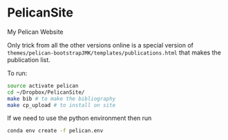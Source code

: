 # PelicanSite
My Pelican Website

Only trick from all the other versions online is a special version of `themes/pelican-bootstrapJMK/templates/publications.html` that makes the publication list.

To run:
```bash
source activate pelican
cd ~/Dropbox/PelicanSite/
make bib # to make the bibliography
make cp_upload # to install on site
```

If we need to use the python environment then run
```bash
conda env create -f pelican.env
```
